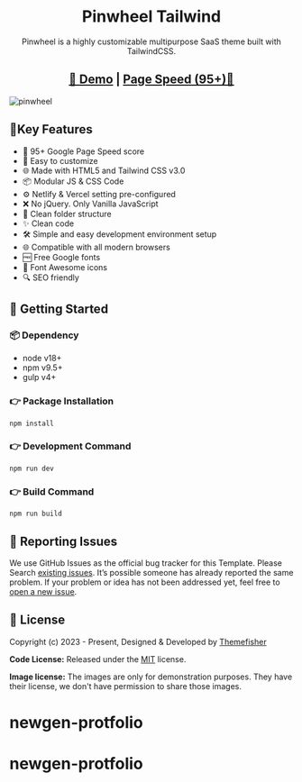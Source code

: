 <h1 align="center">Pinwheel Tailwind</h1>

<p align="center">Pinwheel is a highly customizable multipurpose SaaS theme built with TailwindCSS.</p>

<h2 align="center">
<a target="_blank" href="https://demo.themefisher.com/pinwheel-tailwind/" rel="nofollow">👀 Demo</a> | <a  target="_blank" href="">Page Speed (95+)🚀</a>
</h2>

![pinwheel](https://demo.themefisher.com/thumbnails/pinwheel.png)

## 📌Key Features

- 🔢 95+ Google Page Speed score
- 🎨 Easy to customize
- 🌐 Made with HTML5 and Tailwind CSS v3.0
- 📦 Modular JS & CSS Code
- ⚙️ Netlify & Vercel setting pre-configured
- ❌ No jQuery. Only Vanilla JavaScript
- 📂 Clean folder structure
- ✨ Clean code
- 🛠️ Simple and easy development environment setup
- 🌐 Compatible with all modern browsers
- 🆓 Free Google fonts
- 🔆 Font Awesome icons
- 🔍 SEO friendly



## 🚀 Getting Started

### 📦 Dependency

- node v18+
- npm v9.5+
- gulp v4+

### 👉 Package Installation

```
npm install
```

### 👉 Development Command

```
npm run dev
```

### 👉 Build Command

```
npm run build
```

<!-- reporting issue -->

## 🐞 Reporting Issues

We use GitHub Issues as the official bug tracker for this Template. Please Search [existing issues](https://github.com/themefisher/pinwheel-tailwind/issues). It’s possible someone has already reported the same problem.
If your problem or idea has not been addressed yet, feel free to [open a new issue](https://github.com/themefisher/pinwheel-tailwind/issues).

<!-- licence -->

## 📝 License

Copyright (c) 2023 - Present, Designed & Developed by [Themefisher](https://themefisher.com/)

**Code License:** Released under the [MIT](https://github.com./themefisher/pinwheel-tailwind/blob/main/LICENSE) license.

**Image license:** The images are only for demonstration purposes. They have their license, we don't have permission to share those images.
# newgen-protfolio
# newgen-protfolio
